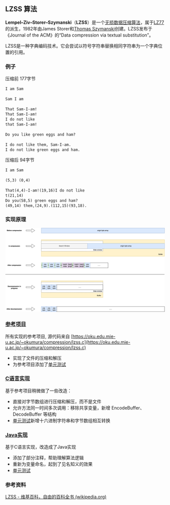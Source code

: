 ## LZSS 算法

**Lempel–Ziv–Storer–Szymanski**（**LZSS**）是一个[无损数据压缩](https://zh.wikipedia.org/wiki/%E6%97%A0%E6%8D%9F%E6%95%B0%E6%8D%AE%E5%8E%8B%E7%BC%A9)[算法](https://zh.wikipedia.org/wiki/%E7%AE%97%E6%B3%95)，属于[LZ77](https://zh.wikipedia.org/wiki/LZ77%E4%B8%8ELZ78)的派生，1982年由James Storer和[Thomas Szymanski](https://zh.wikipedia.org/w/index.php?title=Thomas_Szymanski&action=edit&redlink=1)创建。LZSS发布于《Journal of the ACM》的“Data compression via textual substitution”。

LZSS是一种字典编码技术。它会尝试以符号字符串替换相同字符串为一个字典位置的引用。

### 例子

压缩前 177字节

```
I am Sam

Sam I am

That Sam-I-am!
That Sam-I-am!
I do not like
that Sam-I-am!

Do you like green eggs and ham?

I do not like them, Sam-I-am.
I do not like green eggs and ham.
```

压缩后 94字节

```
I am Sam

(5,3) (0,4)

That(4,4)-I-am!(19,16)I do not like
t(21,14)
Do you(58,5) green eggs and ham?
(49,14) them,(24,9).(112,15)(93,18).
```

### 实现原理

![LZSS算法原理](https://raw.githubusercontent.com/blankbro/draw.io/master/LZSS算法原理.drawio.png)

### [参考项目](lzss-c/reference/lzss.c) 

所有实现的参考项目, 源代码来自 [https://oku.edu.mie-u.ac.jp/~okumura/compression/lzss.c](https://oku.edu.mie-u.ac.jp/~okumura/compression/lzss.c)

- 实现了文件的压缩和解压
- 为参考项目添加了[单元测试](lzss-c/test/reference_lzss_test.c)

### [C语言实现](lzss-c/myimplement/lzss.c)

基于参考项目稍微做了一些改造：

- 直接对字节数组进行压缩和解压，而不是文件
- 允许方法同一时间多次调用：移除共享变量，新增 EncodeBuffer、DecodeBuffer 等结构
- [单元测试](lzss-c/test/myimplement_lzss_test.c)新增十六进制字符串和字节数组相互转换

### [Java实现](lzss-java/src/main/java/io/github/blankbro/lzss/Lzss.java)

基于C语言实现，改造成了Java实现

- 添加了部分注释，帮助理解算法逻辑
- 重新为变量命名，起到了见名知义的效果
- [单元测试](lzss-java/src/test/java/io/github/blankbro/lzss/LzssTest.java)

### 参考资料

[LZSS - 维基百科，自由的百科全书 (wikipedia.org)](https://zh.wikipedia.org/wiki/LZSS)